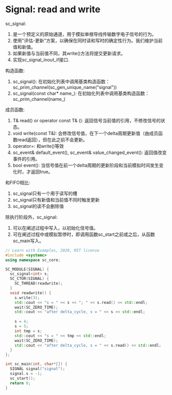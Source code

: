 # Signal: read and write

sc_signal:

  1. 是一个预定义的原始通道，用于模拟单根导线传输数字电子信号的行为。
  2. 使用"评估-更新"方案，以确保在同时读和写时的确定性行为。我们维护当前值和新值。
  3. 如果新值与当前值不同，其write()方法将提交更新请求。
  4. 实现sc_signal_inout_if<T>接口.

构造函数:

  1. sc_signal(): 在初始化列表中调用基类构造函数：sc_prim_channel(sc_gen_unique_name("signal"))
  2. sc_signal(const char* name_): 在初始化列表中调用基类构造函数：sc_prim_channel(name_)

成员函数:

  1. T& read() or operator const T& (): 返回信号当前值的引用，不修改信号的状态。
  2. void write(const T&): 会修改信号值，在下一个delta周期更新值（由成员函数read返回），但在此之前不会更新。
  3. operator=: 和write()等效
  4. sc_event& default_event(), sc_event& value_changed_event(): 返回值改变事件的引用。
  5. bool event(): 当信号值在前一个delta周期的更新阶段和当前模拟时间发生变化时，才返回true。

和FIFO相比:

  1. sc_signal只有一个用于读写的槽
  2. sc_signal只有新值和当前值不同时触发更新
  3. sc_signal的读不会删除值

除执行阶段外，sc_signal:

  1. 可以在阐述过程中写入，以初始化信号值。
  2. 可在阐述过程中或模拟暂停时，即调用函数sc_start之前或之后，从函数sc_main写入。

```cpp
// Learn with Examples, 2020, MIT license
#include <systemc>
using namespace sc_core;

SC_MODULE(SIGNAL) {
  sc_signal<int> s;
  SC_CTOR(SIGNAL) {
    SC_THREAD(readwrite);
  }
  void readwrite() {
    s.write(3);
    std::cout << "s = " << s << "; " << s.read() << std::endl;
    wait(SC_ZERO_TIME);
    std::cout << "after delta_cycle, s = " << s << std::endl;
    
    s = 4;
    s = 5;
    int tmp = s;
    std::cout << "s = " << tmp << std::endl;
    wait(SC_ZERO_TIME);
    std::cout << "after delta_cycle, s = " << s.read() << std::endl;
  }
};

int sc_main(int, char*[]) {
  SIGNAL signal("signal");
  signal.s = -1;
  sc_start();
  return 0;
}
```
